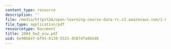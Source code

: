 ```yaml
---
content_type: resource
description: ''
file: /media/https%3A/open-learning-course-data-rc.s3.amazonaws.com/1-054-mechanics-and-design-of-concrete-structures-spring-2004/6e90b6efbf91613855214587dfa0b546_2004_hw2_ocw.pdf
file_type: application/pdf
resourcetype: Document
title: 2004_hw2_ocw.pdf
uid: 6e90b6ef-bf91-6138-5521-4587dfa0b546
---
```

